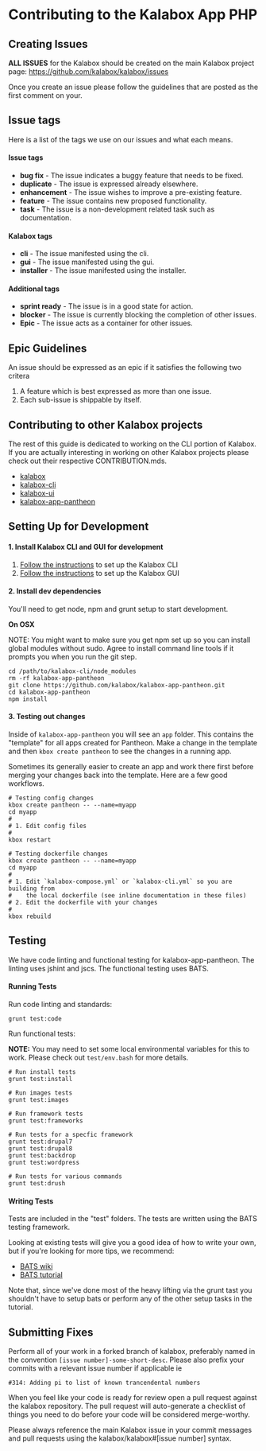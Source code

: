 Contributing to the Kalabox App PHP
========================================

Creating Issues
---------------

**ALL ISSUES** for the Kalabox should be created on the main Kalabox
project page: https://github.com/kalabox/kalabox/issues

Once you create an issue please follow the guidelines that are posted as the
first comment on your.

Issue tags
----------

Here is a list of the tags we use on our issues and what each means.

#### Issue tags

* **bug fix** - The issue indicates a buggy feature that needs to be fixed.
* **duplicate** - The issue is expressed already elsewhere.
* **enhancement** - The issue wishes to improve a pre-existing feature.
* **feature** - The issue contains new proposed functionality.
* **task** - The issue is a non-development related task such as documentation.

#### Kalabox tags

* **cli** - The issue manifested using the cli.
* **gui** - The issue manifested using the gui.
* **installer** - The issue manifested using the installer.

#### Additional tags

* **sprint ready** - The issue is in a good state for action.
* **blocker** - The issue is currently blocking the completion of other issues.
* **Epic** - The issue acts as a container for other issues.

Epic Guidelines
---------------

An issue should be expressed as an epic if it satisfies the following two
critera

1. A feature which is best expressed as more than one issue.
2. Each sub-issue is shippable by itself.

Contributing to other Kalabox projects
--------------------------------------

The rest of this guide is dedicated to working on the CLI portion of
Kalabox. If you are actually interesting in working on other Kalabox projects
please check out their respective CONTRIBUTION.mds.

* [kalabox](https://github.com/kalabox/kalabox/blob/HEAD/CONTRIBUTING.md)
* [kalabox-cli](https://github.com/kalabox/kalabox-cli/blob/HEAD/CONTRIBUTING.md)
* [kalabox-ui](https://github.com/kalabox/kalabox-ui/blob/HEAD/CONTRIBUTING.md)
* [kalabox-app-pantheon](https://github.com/kalabox/kalabox-app-pantheon/blob/HEAD/CONTRIBUTING.md)

Setting Up for Development
--------------------------

#### 1. Install Kalabox CLI and GUI for development

1. [Follow the instructions](https://github.com/kalabox/kalabox-cli/blob/HEAD/CONTRIBUTING.md) to set up the Kalabox CLI
2. [Follow the instructions](https://github.com/kalabox/kalabox-ui/blob/HEAD/CONTRIBUTING.md) to set up the Kalabox GUI

#### 2. Install dev dependencies

You'll need to get node, npm and grunt setup to start
development.

**On OSX**

NOTE: You might want to make sure you get npm set up so you can install global modules without sudo. Agree to install command line tools if it prompts you when you run the git step.

```
cd /path/to/kalabox-cli/node_modules
rm -rf kalabox-app-pantheon
git clone https://github.com/kalabox/kalabox-app-pantheon.git
cd kalabox-app-pantheon
npm install
```

#### 3. Testing out changes

Inside of `kalabox-app-pantheon` you will see an `app` folder. This contains
the "template" for all apps created for Pantheon. Make a change in the template
and then `kbox create pantheon` to see the changes in a running app.

Sometimes its generally easier to create an app and work there first before
merging your changes back into the template. Here are a few good workflows.

```
# Testing config changes
kbox create pantheon -- --name=myapp
cd myapp
#
# 1. Edit config files
#
kbox restart

# Testing dockerfile changes
kbox create pantheon -- --name=myapp
cd myapp
#
# 1. Edit `kalabox-compose.yml` or `kalabox-cli.yml` so you are building from
#    the local dockerfile (see inline documentation in these files)
# 2. Edit the dockerfile with your changes
#
kbox rebuild
```

Testing
-------

We have code linting and functional testing for kalabox-app-pantheon.
The linting uses jshint and jscs. The functional testing uses BATS.

#### Running Tests

Run code linting and standards:

`grunt test:code`

Run functional tests:

**NOTE:** You may need to set some local environmental variables for this
to work. Please check out `test/env.bash` for more details.

```
# Run install tests
grunt test:install

# Run images tests
grunt test:images

# Run framework tests
grunt test:frameworks

# Run tests for a specfic framework
grunt test:drupal7
grunt test:drupal8
grunt test:backdrop
grunt test:wordpress

# Run tests for various commands
grunt test:drush
```

#### Writing Tests

Tests are included in the "test" folders. The tests are written using
the BATS testing framework.

Looking at existing tests will give you a good idea of how to write your own,
but if you're looking for more tips, we recommend:

- [BATS wiki](https://github.com/sstephenson/bats)
- [BATS tutorial](https://blog.engineyard.com/2014/bats-test-command-line-tools)

Note that, since we've done most of the heavy lifting via the grunt tast you
shouldn't have to setup bats or perform any of the other
setup tasks in the tutorial.

Submitting Fixes
----------------

Perform all of your work in a forked branch of kalabox, preferably named in the
convention `[issue number]-some-short-desc`. Please also prefix your commits
with a relevant issue number if applicable ie

`#314: Adding pi to list of known trancendental numbers`

When you feel like your code is ready for review open a pull request against
the kalabox repository. The pull request will auto-generate a checklist
of things you need to do before your code will be considered merge-worthy.

Please always reference the main Kalabox issue in your commit messages and pull
requests using the kalabox/kalabox#[issue number] syntax.

